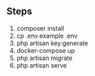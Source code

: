 ## Steps

1. composer install
2. cp .env.example .env
3. php artisan key:generate
4. docker-compose up
5. php artisan migrate
6. php artisan serve
